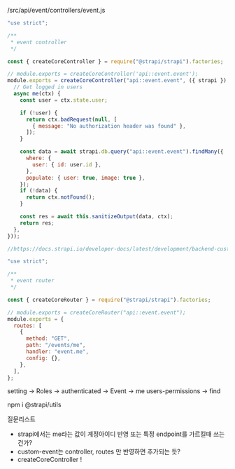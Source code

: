 /src/api/event/controllers/event.js

```javascript
"use strict";

/**
 * event controller
 */

const { createCoreController } = require("@strapi/strapi").factories;

// module.exports = createCoreController('api::event.event');
module.exports = createCoreController("api::event.event", ({ strapi }) => ({
  // Get logged in users
  async me(ctx) {
    const user = ctx.state.user;

    if (!user) {
      return ctx.badRequest(null, [
        { message: "No authorization header was found" },
      ]);
    }

    const data = await strapi.db.query("api::event.event").findMany({
      where: {
        user: { id: user.id },
      },
      populate: { user: true, image: true },
    });
    if (!data) {
      return ctx.notFound();
    }

    const res = await this.sanitizeOutput(data, ctx);
    return res;
  },
}));

//https://docs.strapi.io/developer-docs/latest/development/backend-customization/controllers.html#attaching-a-controller-to-a-route
```

```js
"use strict";

/**
 * event router
 */

const { createCoreRouter } = require("@strapi/strapi").factories;

// module.exports = createCoreRouter("api::event.event");
module.exports = {
  routes: [
    {
      method: "GET",
      path: "/events/me",
      handler: "event.me",
      config: {},
    },
  ],
};
```

setting -> Roles -> authenticated ->
Event -> me
users-permissions -> find

npm i @strapi/utils

질문리스트

- strapi에서는 me라는 값이 계정아이디 반영 또는 특정 endpoint를 가르킬때 쓰는 건가?
- custom-event는 controller, routes 만 반영하면 추가되는 듯?
- createCoreController !
